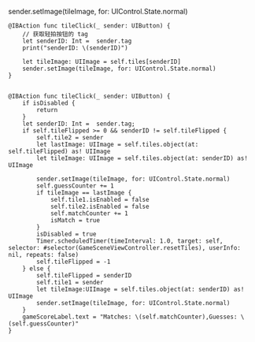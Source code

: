 
sender.setImage(tileImage, for: UIControl.State.normal)

    @IBAction func tileClick(_ sender: UIButton) {
        // 获取轻拍按钮的 tag
        let senderID: Int =  sender.tag
        print("senderID: \(senderID)")
        
        let tileImage: UIImage = self.tiles[senderID]
        sender.setImage(tileImage, for: UIControl.State.normal)
    }

    
    @IBAction func tileClick(_ sender: UIButton) {
        if isDisabled {
            return
        }
        let senderID: Int =  sender.tag;
        if self.tileFlipped >= 0 && senderID != self.tileFlipped {
            self.tile2 = sender
            let lastImage: UIImage = self.tiles.object(at: self.tileFlipped) as! UIImage
            let tileImage: UIImage = self.tiles.object(at: senderID) as! UIImage
            
            sender.setImage(tileImage, for: UIControl.State.normal)
            self.guessCounter += 1
            if tileImage == lastImage {
                self.tile1.isEnabled = false
                self.tile2.isEnabled = false
                self.matchCounter += 1
                isMatch = true
            }
            isDisabled = true
            Timer.scheduledTimer(timeInterval: 1.0, target: self, selector: #selector(GameSceneViewController.resetTiles), userInfo: nil, repeats: false)
            self.tileFlipped = -1
        } else {
            self.tileFlipped = senderID
            self.tile1 = sender
            let tileImage:UIImage = self.tiles.object(at: senderID) as! UIImage
            sender.setImage(tileImage, for: UIControl.State.normal)
        }
        gameScoreLabel.text = "Matches: \(self.matchCounter),Guesses: \(self.guessCounter)"
    }